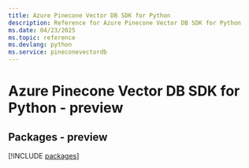 ```yaml
---
title: Azure Pinecone Vector DB SDK for Python
description: Reference for Azure Pinecone Vector DB SDK for Python
ms.date: 04/23/2025
ms.topic: reference
ms.devlang: python
ms.service: pineconevectordb
---
```

# Azure Pinecone Vector DB SDK for Python - preview
## Packages - preview
[!INCLUDE [packages](pinecone-vector-db-index.md)]